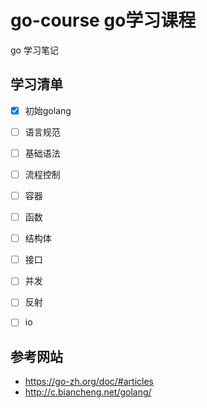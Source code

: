 # go-course go学习课程
go 学习笔记
## 学习清单
* [x] 初始golang 
* [ ] 语言规范
* [ ] 基础语法
* [ ] 流程控制
* [ ] 容器
* [ ] 函数 
* [ ] 结构体
* [ ] 接口
* [ ] 并发
* [ ] 反射
* [ ] io


## 参考网站
 * https://go-zh.org/doc/#articles 
 * http://c.biancheng.net/golang/
